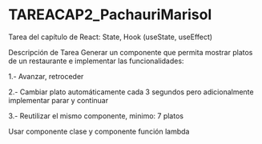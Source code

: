 # TAREACAP2_PachauriMarisol

Tarea del capítulo de React: State, Hook (useState, useEffect)

Descripción de Tarea
Generar un componente que permita mostrar platos de un restaurante e implementar las funcionalidades:

1.- Avanzar, retroceder

2.- Cambiar plato automáticamente cada 3 segundos pero adicionalmente implementar parar y continuar

3.- Reutilizar el mismo componente, minimo: 7 platos

Usar componente clase y componente función lambda
